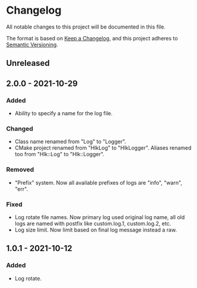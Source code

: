 # Changelog
All notable changes to this project will be documented in this file.

The format is based on [Keep a Changelog](https://keepachangelog.com/en/1.0.0/),
and this project adheres to [Semantic Versioning](https://semver.org/spec/v2.0.0.html).

## Unreleased

## 2.0.0 - 2021-10-29
### Added
- Ability to specify a name for the log file.

### Changed
- Class name renamed from "Log" to "Logger".
- CMake project renamed from "HlkLog" to "HlkLogger". Aliases renamed too from "Hlk::Log" to "Hlk::Logger".

### Removed
- "Prefix" system. Now all available prefixes of logs are "info", "warn", "err".

### Fixed
- Log rotate file names. Now primary log used original log name, all old logs are named with postfix like custom.log.1, custom.log.2, etc.
- Log size limit. Now limit based on final log message instead a raw.

## 1.0.1 - 2021-10-12
### Added

- Log rotate.